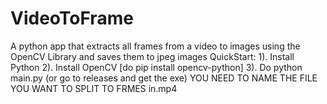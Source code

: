 # VideoToFrame
A python app that extracts all frames from a video to images using the OpenCV Library and saves them to jpeg images
QuickStart:
1). Install Python
2). Install OpenCV [do pip install opencv-python]
3). Do python main.py
(or go to releases and get the exe) 
YOU NEED TO NAME THE FILE YOU WANT TO SPLIT TO FRMES in.mp4
